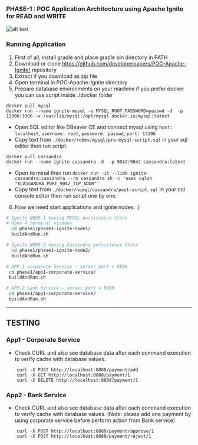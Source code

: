 ### PHASE-1 : POC Application Architecture using Apache Ignite for READ and WRITE

![alt text](phase-1-poc-architecture.png "PHASE-1 : POC Application Architecture")

### Running Application
1. First of all, install gradle and place gradle bin directory in PATH
2. Download or clone https://github.com/developerpapers/POC-Apache-Ignite/ repository
3. Extract if you download as zip file
4. Open terminal in POC-Apache-Ignite directory
5. Prepare database environments on your machine if you prefer docker you can use script inside ./docker folder

```docker
docker pull mysql
docker run --name ignite-mysql -e MYSQL_ROOT_PASSWORD=passwd -d  -p 13306:3306 -v /var/lib/mysql:/opt/mysql docker.io/mysql:latest
```
- Open SQL editor like DBeaver CE and connect mysql using `host: localhost`, `username: root`, `password: passwd`, `port: 13306`
- Copy text from `./docker/rdbms/mysql/pre-mysql-script.sql` in your sql editor then run script.    


```docker
docker pull cassandra
docker run --name ignite-cassandra -d  -p 9042:9042 cassandra:latest
```

- Open terminal then run `docker run -it --link ignite-cassandra:cassandra --rm cassandra sh -c 'exec cqlsh "$CASSANDRA_PORT_9042_TCP_ADDR"'`
- Copy text from `./docker/nosql/cassandra/post-script.sql` in your cql console editor then run script one by one.    

6. Now we need start applications and ignite nodes. :)
```bash
# Ignite NODE-1 having MYSQL persistence Store
# Open 4 terminal windows
  cd phase1/phase1-ignite-node1/
  buildAndRun.sh

# Ignite NODE-2 having Cassandra persistence Store
  cd phase1/phase1-ignite-node2/
  buildAndRun.sh

# APP-1 corporate Service - server port = 8888
 cd phase1/app1-corporate-service/
 buildAndRun.sh

# APP-2 bank Service - server port = 8889
 cd phase1/app1-corporate-service/
 buildAndRun.sh

```
-------------------------------
TESTING
-------------------------------

### App1 - Corporate Service

- Check CURL and also see database data after each command execution to verify cache with database values.
```
    curl -X POST http://localhost:8888/payment/add
    curl -X GET http://localhost:8888/payment/1
    curl -X DELETE http://localhost:8888/payment/1   
```

### App2 - Bank Service
- Check CURL and also see database data after each command execution to verify cache with database values.
 (Note: please add one payment by using corporate service before perform action from Bank service)

```
    curl -X POST http://localhost:8889/payment/approve/1
    curl -X POST http://localhost:8889/payment/reject/1
```
